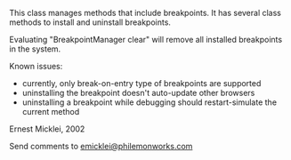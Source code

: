 This class manages methods that include breakpoints.It has several class methods to install and uninstall breakpoints.Evaluating "BreakpointManager clear" will remove all installed breakpoints in the system.Known issues:- currently, only break-on-entry type of breakpoints are supported- uninstalling the breakpoint doesn't auto-update other browsers- uninstalling a breakpoint while debugging should restart-simulate the current methodErnest Micklei, 2002Send comments to emicklei@philemonworks.com